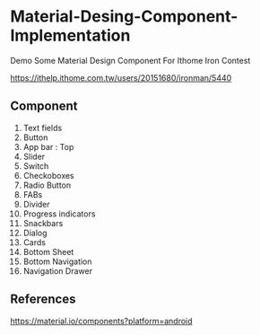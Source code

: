 # Material-Desing-Component-Implementation
Demo Some Material Design Component For Ithome Iron Contest

https://ithelp.ithome.com.tw/users/20151680/ironman/5440
## Component
1. Text fields
2. Button
3. App bar : Top
4. Slider
5. Switch
6. Checkoboxes
7. Radio Button
8. FABs
9. Divider
10. Progress indicators
11. Snackbars
12. Dialog
13. Cards
14. Bottom Sheet
15. Bottom Navigation
16. Navigation Drawer
## References
https://material.io/components?platform=android
